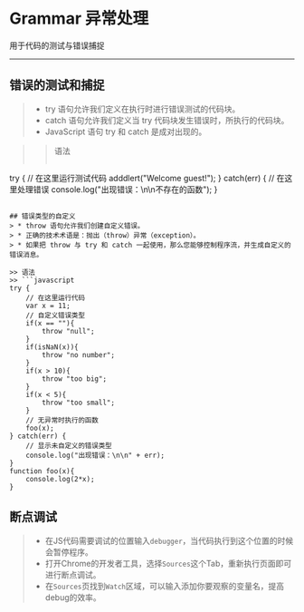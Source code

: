 # Grammar 异常处理
用于代码的测试与错误捕捉
***

## 错误的测试和捕捉
> * try 语句允许我们定义在执行时进行错误测试的代码块。
> * catch 语句允许我们定义当 try 代码块发生错误时，所执行的代码块。
> * JavaScript 语句 try 和 catch 是成对出现的。

>> 语法
>> ```javascript
try {
	// 在这里运行测试代码
	adddlert("Welcome guest!");
} catch(err) {
	// 在这里处理错误
	console.log("出现错误：\n\n不存在的函数");
}
```

## 错误类型的自定义
> * throw 语句允许我们创建自定义错误。
> * 正确的技术术语是：抛出（throw）异常（exception）。
> * 如果把 throw 与 try 和 catch 一起使用，那么您能够控制程序流，并生成自定义的错误消息。

>> 语法
>> ```javascript
try {
	// 在这里运行代码
	var x = 11;
	// 自定义错误类型
	if(x == ""){
  	    throw "null";
    }
    if(isNaN(x)){
  	    throw "no number";
    }
    if(x > 10){
  	    throw "too big";
    }
    if(x < 5){
  	    throw "too small";
    }
    // 无异常时执行的函数
    foo(x);
} catch(err) {
	// 显示未自定义的错误类型
	console.log("出现错误：\n\n" + err);
}
function foo(x){
	console.log(2*x);
}
```

## 断点调试
> * 在JS代码需要调试的位置输入`debugger`，当代码执行到这个位置的时候会暂停程序。
> * 打开Chrome的开发者工具，选择`Sources`这个Tab，重新执行页面即可进行断点调试。
> * 在`Sources`页找到`Watch`区域，可以输入添加你要观察的变量名，提高debug的效率。
